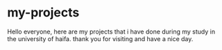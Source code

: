 # my-projects
Hello everyone,
here are my projects that i have done during my study in the university of haifa.
thank you for visiting and have a nice day.
